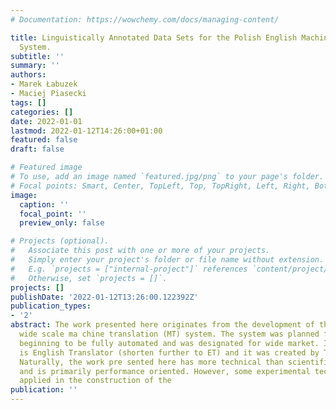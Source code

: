 ```yaml
---
# Documentation: https://wowchemy.com/docs/managing-content/

title: Linguistically Annotated Data Sets for the Polish English Machine Translation
  System.
subtitle: ''
summary: ''
authors:
- Marek Łabuzek
- Maciej Piasecki
tags: []
categories: []
date: 2022-01-01
lastmod: 2022-01-12T14:26:00+01:00
featured: false
draft: false

# Featured image
# To use, add an image named `featured.jpg/png` to your page's folder.
# Focal points: Smart, Center, TopLeft, Top, TopRight, Left, Right, BottomLeft, Bottom, BottomRight.
image:
  caption: ''
  focal_point: ''
  preview_only: false

# Projects (optional).
#   Associate this post with one or more of your projects.
#   Simply enter your project's folder or file name without extension.
#   E.g. `projects = ["internal-project"]` references `content/project/deep-learning/index.md`.
#   Otherwise, set `projects = []`.
projects: []
publishDate: '2022-01-12T13:26:00.122392Z'
publication_types:
- '2'
abstract: The work presented here originates from the development of the commercial,
  wide scale ma chine translation (MT) system. The system was planned from its very
  beginning to be fully automated and was designated for wide market. Its market name
  is English Translator (shorten further to ET) and it was created by Techland company.
  Naturally, the work pre sented here has more technical than scientific character
  and is primarily performance oriented. However, some experimental techniques being
  applied in the construction of the
publication: ''
---
```

